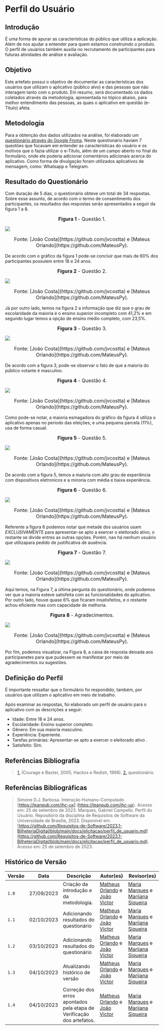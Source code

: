 # Perfil do Usuário

## Introdução

É uma forma de apurar as características do público que utiliza a aplicação. Além de nos ajudar a entender para quem estamos construindo o produto. O perfil de usuários também auxilia no recrutamento de participantes para futuras atividades de análise e avaliação.

## Objetivo

Este artefato possui o objetivo de documentar as características dos usuários que utilizam o aplicativo (público alvo) e das pessoas que não interagem tanto com o produto. Em resumo, será documentado os dados coletados através da metodologia, apresentada no tópico abaixo, para melhor entendimento das pessoas, as quais o aplicativo em questão (e-Título) afeta. 

## Metodologia

Para a obtenção dos dados utilizados na análise, foi elaborado um [questionário através do Google Froms](https://docs.google.com/forms/d/11JEPqsZy4FQklHAOHqySzfJWQVKZaaVKSmVSmzKPiV0/prefill). Neste questionário haviam 7 questões que focavam em entender as características do usuário e os motivos que o fazia utilizar o e-Título, além de um campo aberto no final do formulário, onde ele poderia adicionar comentários adicionais acerca do aplicativo. Como forma de divulgação foram utilizados aplicativos de mensagem, como: Whatsapp e Telegram.


## Resultado do Questionário

Com duração de 5 dias, o questionário obteve um total de 34 respostas. Sobre esse assunto, de acordo com o termo de consentimento dos participantes, 
os resultados das respostas serão apresentados a seguir da figura 1 a 8.

<font size="3"><p style="text-align: center">**Figura 1** - Questão 1.</p></font>

![](../imgs/grafico1.jpeg)

</iframe>
<font size="3"><p style="text-align: center">Fonte: [João Costa](https://github.com/jvcostta) e [Mateus Orlando](https://github.com/MateusPy).</p></font>
</figure>

De acordo com o gráfico da figura 1 pode-se concluir que mais de 60% dos participantes possuiem entre 18 e 24 anos.

<font size="3"><p style="text-align: center">**Figura 2** - Questão 2.</p></font>

![](../imgs/grafico2.jpeg)

</iframe>
<font size="3"><p style="text-align: center">Fonte: [João Costa](https://github.com/jvcostta) e [Mateus Orlando](https://github.com/MateusPy).</p></font>
</figure>

Já por outro lado, temos na figura 2 a informação que diz que o grau de escolaridade da maioria é o ensino superior incompleto com 41,2% e em segundo lugar temos a opção de ensino médio completo, com 23,5%.

<font size="3"><p style="text-align: center">**Figura 3** - Questão 3.</p></font>

![](../imgs/grafico3.jpeg)

</iframe>
<font size="3"><p style="text-align: center">Fonte: [João Costa](https://github.com/jvcostta) e [Mateus Orlando](https://github.com/MateusPy).</p></font>
</figure>

De acordo com a figura 3, pode-se observar o fato de que a maioria do público votante é masculino.

<font size="3"><p style="text-align: center">**Figura 4** - Questão 4.</p></font>

![](../imgs/grafico4.jpeg)

</iframe>
<font size="3"><p style="text-align: center">Fonte: [João Costa](https://github.com/jvcostta) e [Mateus Orlando](https://github.com/MateusPy).</p></font>
</figure>

Como pode-se notar, a maioria esmagadora do gráfico da figura 4 utiliza o aplicativo apenas no periodo das eleições, e uma pequena parcela (11%), usa de forma casual.

<font size="3"><p style="text-align: center">**Figura 5** - Questão 5.</p></font>

![](../imgs/grafico5.jpeg)

</iframe>
<font size="3"><p style="text-align: center">Fonte: [João Costa](https://github.com/jvcostta) e [Mateus Orlando](https://github.com/MateusPy).</p></font>
</figure>

De acordo com a figura 5, temos a maioria com alto grau de experiência com dispositivos eletronicos e a minoria com média e baixa experiência.

<font size="3"><p style="text-align: center">**Figura 6** - Questão 6.</p></font>

![](../imgs/grafico6.jpeg)

</iframe>
<font size="3"><p style="text-align: center">Fonte: [João Costa](https://github.com/jvcostta) e [Mateus Orlando](https://github.com/MateusPy).</p></font>
</figure>

Referente a figura 6 podemos notar que metade dos usuários usam *EXCLUSIVAMENTE* para apresentar-se apto a exercer o eleitorado ativo, o restante se divide entres as outras opções. Porém, nao há nenhum usuário que utilizapara pedido de justificativa de ausência.

<font size="3"><p style="text-align: center">**Figura 7** - Questão 7.</p></font>

![](../imgs/grafico7.jpeg)

</iframe>
<font size="3"><p style="text-align: center">Fonte: [João Costa](https://github.com/jvcostta) e [Mateus Orlando](https://github.com/MateusPy).</p></font>
</figure>

Aqui temos, na Figura 7, a última pergunta do questionário, onde podemos ver que a maioria esteve satisfeita com as funcionalidades do aplicativo. Por outro lado, houve quase 6% que ficaram insatisfeitos, e o restante achou eficiente mas com capacidade de melhoria.


<font size="3"><p style="text-align: center">**Figura 8** - Agradecimentos.</p></font>

![](../imgs/comentarios.jpeg)

</iframe>
<font size="3"><p style="text-align: center">Fonte: [João Costa](https://github.com/jvcostta) e [Mateus Orlando](https://github.com/MateusPy).</p></font>
</figure>

Por fim, podemos visualizar, na Figura 8, a caixa de resposta deixada aos participanetes para que pudessem se manifestar por meio de agradecimentos ou sugestões.


## Definição do Perfil

É importante ressaltar que o formulário foi respondido, também, por usuários que utilizam o aplicativo em meio de trabalho.


Após examinar as respostas, foi elaborado um perfil de usuário para o aplicativo com as descrições a seguir:
- Idade: Entre 18 e 24 anos.
- Escolaridade: Ensino superior completo.
- Gênero: Em sua maioria masculino.
- Experiência: Experiente.
- Tarefas primárias: Apresentar-se apto a exercer o eleitorado ativo .
- Satisfeito: Sim.

## Referências Bibliografia 

> <a id="FRM1" href="#anchor_1">1.</a> (Courage e Baxter, 2005; Hackos e Redish, 1998).
> <a id="FRM1" href="#anchor_1">2.</a> questionário.



## Referências Bibliográficas

> Simone D.J. Barbosa. Interação Humano-Computado  [https://leanpub.com/ihc-ux] (https://leanpub.com/ihc-ux). Acesso em: 25 de setembro de 2023.
> Marques, Gabriel Campello. Perfil do Usuário. Repositório da disciplina de Requisitos de Software da Universidade de Brasília, 2023. Disponível em: [https://github.com/Requisitos-de-Software/2023.1-BilheteriaDigital/blob/main/docs/elicitacao/perfil_de_usuario.md](https://github.com/Requisitos-de-Software/2023.1-BilheteriaDigital/blob/main/docs/elicitacao/perfil_de_usuario.md). Acesso em: 25 de setembro de 2023.

## Histórico de Versão

| Versão | Data       | Descrição                           | Autor(es)                                                                                           | Revisor(es)                                                                                                    |
| ------ | ---------- | ----------------------------------- | --------------------------------------------------------------------------------------------------- | -------------------------------------------------------------------------------------------------------------- |
| `1.0`  | 27/09/2023 | Criação da introdução e da metodologia.                  | [Matheus Orlando](https://github.com/MateusPy) e [João Victor](https://github.com/jvcostta) | [Maria Marques](https://github.com/EduardaSMarques) e [Mariiana Siqueira](https://github.com/Maryyscreuza) |
| `1.1`  | 02/10/2023 | Adicionando resultados do questionário                  | [Matheus Orlando](https://github.com/MateusPy) e [João Victor](https://github.com/jvcostta) | [Maria Marques](https://github.com/EduardaSMarques) e [Mariiana Siqueira](https://github.com/Maryyscreuza)|
| `1.2`  | 03/10/2023 | Adicionando resultados do questionário                  | [Matheus Orlando](https://github.com/MateusPy) e [João Victor](https://github.com/jvcostta) | [Maria Marques](https://github.com/EduardaSMarques) e [Mariiana Siqueira](https://github.com/Maryyscreuza) |
| `1.3`  | 04/10/2023 | Atualizando histórico de versão                  | [Matheus Orlando](https://github.com/MateusPy) e [João Victor](https://github.com/jvcostta) | [Maria Marques](https://github.com/EduardaSMarques) e [Mariiana Siqueira](https://github.com/Maryyscreuza) |
| `1.4`  | 04/10/2023 | Correção dos erros apontados pela etapa de Verificação dos artefatos.                | [Matheus Orlando](https://github.com/MateusPy) e [João Victor](https://github.com/jvcostta) | [Maria Marques](https://github.com/EduardaSMarques) e [Mariiana Siqueira](https://github.com/Maryyscreuza) |
